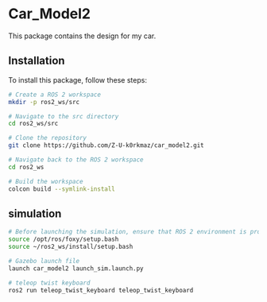 # Car_Model2

This package contains the design for my car.

## Installation

To install this package, follow these steps:

```bash
# Create a ROS 2 workspace
mkdir -p ros2_ws/src

# Navigate to the src directory
cd ros2_ws/src

# Clone the repository
git clone https://github.com/Z-U-k0rkmaz/car_model2.git

# Navigate back to the ROS 2 workspace
cd ros2_ws

# Build the workspace
colcon build --symlink-install
```

## simulation
```bash
# Before launching the simulation, ensure that ROS 2 environment is properly sourced:
source /opt/ros/foxy/setup.bash
source ~/ros2_ws/install/setup.bash

# Gazebo launch file
launch car_model2 launch_sim.launch.py

# teleop twist keyboard
ros2 run teleop_twist_keyboard teleop_twist_keyboard
```

